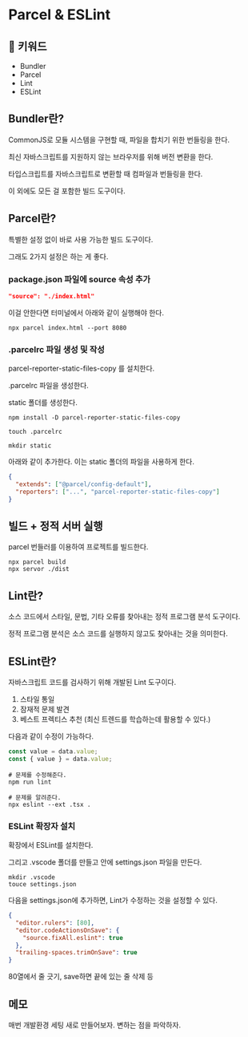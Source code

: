 # Parcel & ESLint

## :whale2: 키워드

* Bundler
* Parcel
* Lint
* ESLint

## Bundler란?

CommonJS로 모듈 시스템을 구현할 때, 파일을 합치기 위한 번들링을 한다.

최신 자바스크립트를 지원하지 않는 브라우저를 위해 버전 변환을 한다.

타입스크립트를 자바스크립트로 변환할 때 컴파일과 번들링을 한다.

이 외에도 모든 걸 포함한 빌드 도구이다.

## Parcel란?

특별한 설정 없이 바로 사용 가능한 빌드 도구이다.

그래도 2가지 설정은 하는 게 좋다.

### package.json 파일에 source 속성 추가

```json
"source": "./index.html"
```

이걸 안한다면 터미널에서 아래와 같이 실행해야 한다.

```shell
npx parcel index.html --port 8080
```

### .parcelrc 파일 생성 및 작성

parcel-reporter-static-files-copy 를 설치한다.

.parcelrc 파일을 생성한다.

static 폴더를 생성한다.

```shell
npm install -D parcel-reporter-static-files-copy

touch .parcelrc

mkdir static
```

아래와 같이 추가한다. 이는 static 폴더의 파일을 사용하게 한다.

```json
{
  "extends": ["@parcel/config-default"],
  "reporters": ["...", "parcel-reporter-static-files-copy"]
}
```

## 빌드 + 정적 서버 실행

parcel 번들러를 이용하여 프로젝트를 빌드한다.

```shell
npx parcel build
npx servor ./dist
```

## Lint란?

소스 코드에서 스타일, 문법, 기타 오류를 찾아내는 정적 프로그램 분석 도구이다.

정적 프로그램 분석은 소스 코드를 실행하지 않고도 찾아내는 것을 의미한다.

## ESLint란?

자바스크립트 코드를 검사하기 위해 개발된 Lint 도구이다.

1. 스타일 통일
2. 잠재적 문제 발견
3. 베스트 프렉티스 추천 (최신 트렌드를 학습하는데 활용할 수 있다.)

다음과 같이 수정이 가능하다.

```javascript
const value = data.value;
const { value } = data.value;
```

```shell
# 문제를 수정해준다.
npm run lint

# 문제를 알려준다.
npx eslint --ext .tsx .
```

### ESLint 확장자 설치

확장에서 ESLint를 설치한다.

그리고 .vscode 폴더를 만들고 안에 settings.json 파일을 만든다.

```shell
mkdir .vscode
touce settings.json
```

다음을 settings.json에 추가하면, Lint가 수정하는 것을 설정할 수 있다.

```json
{
  "editor.rulers": [80],
  "editor.codeActionsOnSave": {
    "source.fixAll.eslint": true
  },
  "trailing-spaces.trimOnSave": true
}
```

80열에서 줄 긋기, save하면 끝에 있는 줄 삭제 등

## 메모

매번 개발환경 세팅 새로 만들어보자. 변하는 점을 파악하자.
